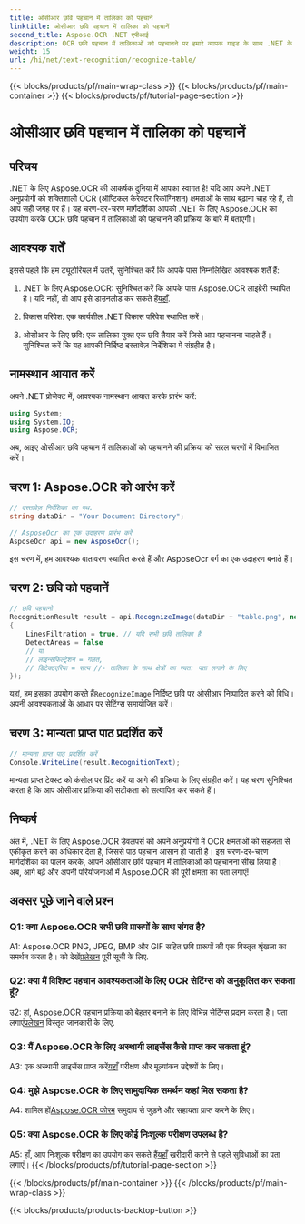 ```yaml
---
title: ओसीआर छवि पहचान में तालिका को पहचानें
linktitle: ओसीआर छवि पहचान में तालिका को पहचानें
second_title: Aspose.OCR .NET एपीआई
description: OCR छवि पहचान में तालिकाओं को पहचानने पर हमारे व्यापक गाइड के साथ .NET के लिए Aspose.OCR की क्षमता को अनलॉक करें।
weight: 15
url: /hi/net/text-recognition/recognize-table/
---
```


{{< blocks/products/pf/main-wrap-class >}}
{{< blocks/products/pf/main-container >}}
{{< blocks/products/pf/tutorial-page-section >}}

# ओसीआर छवि पहचान में तालिका को पहचानें

## परिचय

.NET के लिए Aspose.OCR की आकर्षक दुनिया में आपका स्वागत है! यदि आप अपने .NET अनुप्रयोगों को शक्तिशाली OCR (ऑप्टिकल कैरेक्टर रिकॉग्निशन) क्षमताओं के साथ बढ़ाना चाह रहे हैं, तो आप सही जगह पर हैं। यह चरण-दर-चरण मार्गदर्शिका आपको .NET के लिए Aspose.OCR का उपयोग करके OCR छवि पहचान में तालिकाओं को पहचानने की प्रक्रिया के बारे में बताएगी।

## आवश्यक शर्तें

इससे पहले कि हम ट्यूटोरियल में उतरें, सुनिश्चित करें कि आपके पास निम्नलिखित आवश्यक शर्तें हैं:

1.  .NET के लिए Aspose.OCR: सुनिश्चित करें कि आपके पास Aspose.OCR लाइब्रेरी स्थापित है। यदि नहीं, तो आप इसे डाउनलोड कर सकते हैं[यहाँ](https://releases.aspose.com/ocr/net/).

2. विकास परिवेश: एक कार्यशील .NET विकास परिवेश स्थापित करें।

3. ओसीआर के लिए छवि: एक तालिका युक्त एक छवि तैयार करें जिसे आप पहचानना चाहते हैं। सुनिश्चित करें कि यह आपकी निर्दिष्ट दस्तावेज़ निर्देशिका में संग्रहीत है।

## नामस्थान आयात करें

अपने .NET प्रोजेक्ट में, आवश्यक नामस्थान आयात करके प्रारंभ करें:

```csharp
using System;
using System.IO;
using Aspose.OCR;
```

अब, आइए ओसीआर छवि पहचान में तालिकाओं को पहचानने की प्रक्रिया को सरल चरणों में विभाजित करें।

## चरण 1: Aspose.OCR को आरंभ करें

```csharp
// दस्तावेज़ निर्देशिका का पथ.
string dataDir = "Your Document Directory";

// AsposeOcr का एक उदाहरण प्रारंभ करें
AsposeOcr api = new AsposeOcr();
```

इस चरण में, हम आवश्यक वातावरण स्थापित करते हैं और AsposeOcr वर्ग का एक उदाहरण बनाते हैं।

## चरण 2: छवि को पहचानें

```csharp
// छवि पहचानो
RecognitionResult result = api.RecognizeImage(dataDir + "table.png", new RecognitionSettings
{
    LinesFiltration = true, // यदि सभी छवि तालिका है
    DetectAreas = false
    // या
    // लाइन्सफिल्ट्रेशन = गलत,
    // डिटेक्टएरिया = सत्य //- तालिका के साथ क्षेत्रों का स्वत: पता लगाने के लिए
});
```

 यहां, हम इसका उपयोग करते हैं`RecognizeImage` निर्दिष्ट छवि पर ओसीआर निष्पादित करने की विधि। अपनी आवश्यकताओं के आधार पर सेटिंग्स समायोजित करें।

## चरण 3: मान्यता प्राप्त पाठ प्रदर्शित करें

```csharp
// मान्यता प्राप्त पाठ प्रदर्शित करें
Console.WriteLine(result.RecognitionText);
```

मान्यता प्राप्त टेक्स्ट को कंसोल पर प्रिंट करें या आगे की प्रक्रिया के लिए संग्रहीत करें। यह चरण सुनिश्चित करता है कि आप ओसीआर प्रक्रिया की सटीकता को सत्यापित कर सकते हैं।

## निष्कर्ष

अंत में, .NET के लिए Aspose.OCR डेवलपर्स को अपने अनुप्रयोगों में OCR क्षमताओं को सहजता से एकीकृत करने का अधिकार देता है, जिससे पाठ पहचान आसान हो जाती है। इस चरण-दर-चरण मार्गदर्शिका का पालन करके, आपने ओसीआर छवि पहचान में तालिकाओं को पहचानना सीख लिया है। अब, आगे बढ़ें और अपनी परियोजनाओं में Aspose.OCR की पूरी क्षमता का पता लगाएं!

## अक्सर पूछे जाने वाले प्रश्न

### Q1: क्या Aspose.OCR सभी छवि प्रारूपों के साथ संगत है?

 A1: Aspose.OCR PNG, JPEG, BMP और GIF सहित छवि प्रारूपों की एक विस्तृत श्रृंखला का समर्थन करता है। को देखें[प्रलेखन](https://reference.aspose.com/ocr/net/) पूरी सूची के लिए.

### Q2: क्या मैं विशिष्ट पहचान आवश्यकताओं के लिए OCR सेटिंग्स को अनुकूलित कर सकता हूँ?

 उ2: हां, Aspose.OCR पहचान प्रक्रिया को बेहतर बनाने के लिए विभिन्न सेटिंग्स प्रदान करता है। पता लगाएं[प्रलेखन](https://reference.aspose.com/ocr/net/) विस्तृत जानकारी के लिए.

### Q3: मैं Aspose.OCR के लिए अस्थायी लाइसेंस कैसे प्राप्त कर सकता हूं?

 A3: एक अस्थायी लाइसेंस प्राप्त करें[यहाँ](https://purchase.aspose.com/temporary-license/) परीक्षण और मूल्यांकन उद्देश्यों के लिए।

### Q4: मुझे Aspose.OCR के लिए सामुदायिक समर्थन कहां मिल सकता है?

 A4: शामिल हों[Aspose.OCR फोरम](https://forum.aspose.com/c/ocr/16) समुदाय से जुड़ने और सहायता प्राप्त करने के लिए।

### Q5: क्या Aspose.OCR के लिए कोई निःशुल्क परीक्षण उपलब्ध है?

 A5: हाँ, आप निःशुल्क परीक्षण का उपयोग कर सकते हैं[यहाँ](https://releases.aspose.com/) खरीदारी करने से पहले सुविधाओं का पता लगाएं।
{{< /blocks/products/pf/tutorial-page-section >}}

{{< /blocks/products/pf/main-container >}}
{{< /blocks/products/pf/main-wrap-class >}}

{{< blocks/products/products-backtop-button >}}
